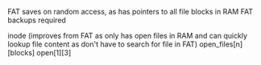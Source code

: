 <!-- SPDX-License-Identifier: zlib-acknowledgement -->
FAT saves on random access, as has pointers to all file blocks in RAM
FAT backups required

inode (improves from FAT as only has open files in RAM and can quickly lookup file content as don't have to search for file in FAT)
open_files[n][blocks]
open[1][3]
